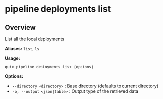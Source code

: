 # pipeline deployments list

## Overview

List all the local deployments

**Aliases:** `list`, `ls`

**Usage:**

```
quix pipeline deployments list [options]
```

**Options:**

- `--directory <directory>` : Base directory (defaults to current directory)
- `-o, --output <json|table>` : Output type of the retrieved data

